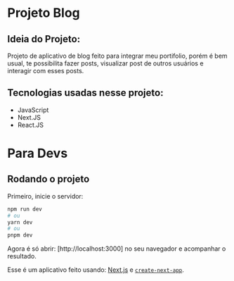 # Projeto Blog

## Ideia do Projeto:

Projeto de aplicativo de blog feito para integrar meu portifolio, porém é bem usual, te possibilita fazer posts, visualizar post de outros usuários e interagir com esses posts.

## Tecnologias usadas nesse projeto:

- JavaScript
- Next.JS
- React.JS

# Para Devs

## Rodando o projeto

Primeiro, inicie o servidor:

```bash
npm run dev
# ou
yarn dev
# ou
pnpm dev
```

Agora é só abrir: [http://localhost:3000] no seu navegador e acompanhar o resultado.

Esse é um aplicativo feito usando: [Next.js](https://nextjs.org/) e [`create-next-app`](https://github.com/vercel/next.js/tree/canary/packages/create-next-app).